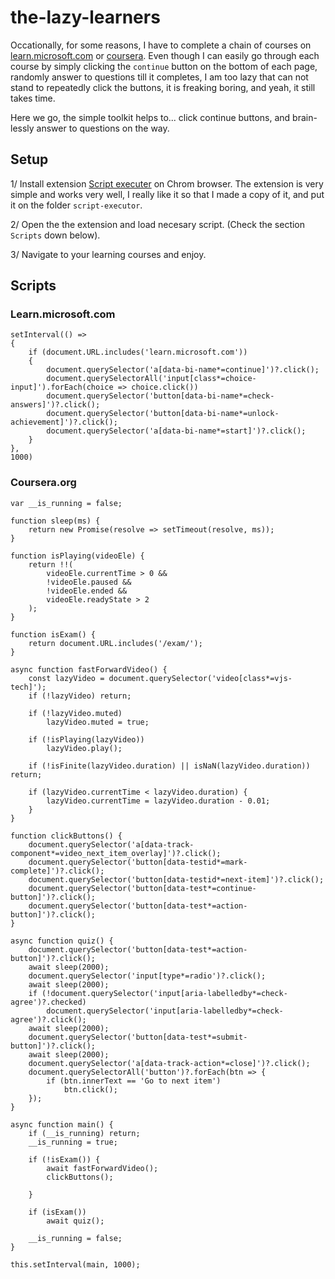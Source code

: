 # the-lazy-learners

Occationally, for some reasons, I have to complete a chain of courses on [learn.microsoft.com](https://learn.microsoft.com) or [coursera](https://coursera.org). Even though I can easily go through each course by simply clicking the `continue` button on the bottom of each page, randomly answer to questions till it completes, I am too lazy that can not stand to repeatedly click the buttons, it is freaking boring, and yeah, it still takes time.

Here we go, the simple toolkit helps to... click continue buttons, and brain-lessly answer to questions on the way.

## Setup

1/ Install extension [Script executer](https://github.com/aneelkkhatri/script-executor) on Chrom browser.
The extension is very simple and works very well, I really like it so that I made a copy of it, and put it on the folder `script-executor`.

2/ Open the the extension and load necesary script. (Check the section `Scripts` down below).

3/ Navigate to your learning courses and enjoy.

## Scripts

### Learn.microsoft.com
```
setInterval(() =>
{
	if (document.URL.includes('learn.microsoft.com'))
	{
		document.querySelector('a[data-bi-name*=continue]')?.click(); 
		document.querySelectorAll('input[class*=choice-input]').forEach(choice => choice.click())
		document.querySelector('button[data-bi-name*=check-answers]')?.click();
		document.querySelector('button[data-bi-name*=unlock-achievement]')?.click(); 
		document.querySelector('a[data-bi-name*=start]')?.click(); 
	}
},
1000)
```

### Coursera.org
```
var __is_running = false;

function sleep(ms) {
    return new Promise(resolve => setTimeout(resolve, ms));
}

function isPlaying(videoEle) {
    return !!(
        videoEle.currentTime > 0 &&
        !videoEle.paused &&
        !videoEle.ended &&
        videoEle.readyState > 2
    );
}

function isExam() {
    return document.URL.includes('/exam/');
}

async function fastForwardVideo() {
    const lazyVideo = document.querySelector('video[class*=vjs-tech]');
    if (!lazyVideo) return;

    if (!lazyVideo.muted)
        lazyVideo.muted = true;

    if (!isPlaying(lazyVideo))
        lazyVideo.play();

    if (!isFinite(lazyVideo.duration) || isNaN(lazyVideo.duration)) return;

    if (lazyVideo.currentTime < lazyVideo.duration) {
        lazyVideo.currentTime = lazyVideo.duration - 0.01;
    }
}

function clickButtons() {
    document.querySelector('a[data-track-component*=video_next_item_overlay]')?.click();
    document.querySelector('button[data-testid*=mark-complete]')?.click();
    document.querySelector('button[data-testid*=next-item]')?.click();
    document.querySelector('button[data-test*=continue-button]')?.click();
    document.querySelector('button[data-test*=action-button]')?.click();
}

async function quiz() {
    document.querySelector('button[data-test*=action-button]')?.click();
    await sleep(2000);    
    document.querySelector('input[type*=radio')?.click();
    await sleep(2000); 
    if (!document.querySelector('input[aria-labelledby*=check-agree')?.checked)
        document.querySelector('input[aria-labelledby*=check-agree')?.click();
    await sleep(2000); 
    document.querySelector('button[data-test*=submit-button]')?.click();
    await sleep(2000); 
    document.querySelector('a[data-track-action*=close]')?.click();
    document.querySelectorAll('button')?.forEach(btn => {
        if (btn.innerText == 'Go to next item')
            btn.click();
    });
}

async function main() {
    if (__is_running) return;
    __is_running = true;

    if (!isExam()) {
        await fastForwardVideo();
        clickButtons();
        
    }

    if (isExam())
        await quiz();

    __is_running = false;
}

this.setInterval(main, 1000);
```
